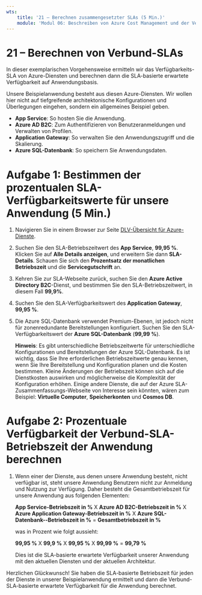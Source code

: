 ```yaml
---
wts:
    title: '21 – Berechnen zusammengesetzter SLAs (5 Min.)'
    module: 'Modul 06: Beschreiben von Azure Cost Management und der Vereinbarungen zum Servicelevel'
---
```

# 21 – Berechnen von Verbund-SLAs

In dieser exemplarischen Vorgehensweise ermitteln wir das Verfügbarkeits-SLA von Azure-Diensten und berechnen dann die SLA-basierte erwartete Verfügbarkeit auf Anwendungsbasis.

Unsere Beispielanwendung besteht aus diesen Azure-Diensten. Wir wollen hier nicht auf tiefgreifende architektonische Konfigurationen und Überlegungen eingehen, sondern ein allgemeines Beispiel geben.

+ **App Service**: So hosten Sie die Anwendung.
+ **Azure AD B2C**: Zum Authentifizieren von Benutzeranmeldungen und Verwalten von Profilen.
+ **Application Gateway**: So verwalten Sie den Anwendungszugriff und die Skalierung. 
+ **Azure SQL-Datenbank**: So speichern Sie Anwendungsdaten. 

# Aufgabe 1: Bestimmen der prozentualen SLA-Verfügbarkeitswerte für unsere Anwendung (5 Min.)

1. Navigieren Sie in einem Browser zur Seite [DLV-Übersicht für Azure-Dienste](https://azure.microsoft.com/de-de/support/legal/sla/summary/).

2. Suchen Sie den SLA-Betriebszeitwert des **App Service**, **99,95 %**. Klicken Sie auf **Alle Details anzeigen**, und erweitern Sie dann **SLA-Details**. Schauen Sie sich den **Prozentsatz der monatlichen Betriebszeit** und die **Servicegutschrift** an.

3. Kehren Sie zur SLA-Webseite zurück, suchen Sie den **Azure Active Directory B2C**-Dienst, und bestimmen Sie den SLA-Betriebszeitwert, in diesem Fall **99,9%**. 

4. Suchen Sie den SLA-Verfügbarkeitswert des **Application Gateway**, **99,95 %**. 

5. Die Azure SQL-Datenbank verwendet Premium-Ebenen, ist jedoch nicht für zonenredundante Bereitstellungen konfiguriert. Suchen Sie den SLA-Verfügbarkeitswert der **Azure SQL-Datenbank** (**99,99 %**). 

    **Hinweis**: Es gibt unterschiedliche Betriebszeitwerte für unterschiedliche Konfigurationen und Bereitstellungen der Azure SQL-Datenbank. Es ist wichtig, dass Sie Ihre erforderlichen Betriebszeitwerte genau kennen, wenn Sie Ihre Bereitstellung und Konfiguration planen und die Kosten bestimmen. Kleine Änderungen der Betriebszeit können sich auf die Dienstkosten auswirken und möglicherweise die Komplexität der Konfiguration erhöhen. Einige andere Dienste, die auf der Azure SLA-Zusammenfassungs-Webseite von Interesse sein könnten, wären zum Beispiel: **Virtuelle Computer**, **Speicherkonten** und **Cosmos DB**.

# Aufgabe 2: Prozentuale Verfügbarkeit der Verbund-SLA-Betriebszeit der Anwendung berechnen

1. Wenn einer der Dienste, aus denen unsere Anwendung besteht, nicht verfügbar ist, steht unsere Anwendung Benutzern nicht zur Anmeldung und Nutzung zur Verfügung. Daher besteht die Gesamtbetriebszeit für unsere Anwendung aus folgenden Elementen:

    **App Service-Betriebszeit in %** X **Azure AD B2C-Betriebszeit in %** X **Azure Application Gateway-Betriebszeit in %** X **Azure SQL-Datenbank--Betriebszeit in %** = **Gesamtbetriebszeit in %**

    was in Prozent wie folgt aussieht:

    **99,95 %** X **99,9 %** X **99,95 %** X **99,99 %** = **99,79 %**

    Dies ist die SLA-basierte erwartete Verfügbarkeit unserer Anwendung mit den aktuellen Diensten und der aktuellen Architektur.

Herzlichen Glückwunsch! Sie haben die SLA-basierte Betriebszeit für jeden der Dienste in unserer Beispielanwendung ermittelt und dann die Verbund-SLA-basierte erwartete Verfügbarkeit für die Anwendung berechnet.